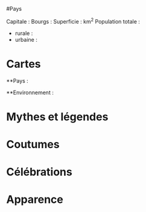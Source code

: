 #Pays

Capitale : 
Bourgs : 
Superficie :  km<sup>2</sup>
Population totale : 
- rurale : 
- urbaine : 

# Cartes

**Pays :



**Environnement :


# Mythes et légendes



# Coutumes



# Célébrations



# Apparence


